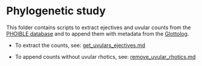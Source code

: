 # Phylogenetic study

This folder contains scripts to extract ejectives and uvular counts from the [PHOIBLE database](https://github.com/phoible/dev) and to append them with metadata from the [Glottolog](https://glottolog.org/).

* To extract the counts, see: [get_uvulars_ejectives.md](get_uvulars_ejectives.md)

* To append counts without uvular rhotics, see: [remove_uvular_rhotics.md](remove_uvular_rhotics.md)
